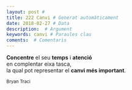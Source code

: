 ```yaml
---
layout: post #
title: 222 Canvi # Generat automàticament
date: 2018-02-27 # Data
description:  # Argument
keywords: canvi # Paraules clau
coments:  # Comentaris
---
```


**Concentre** el seu **temps** i **atenció** <br />
en complentar eixa tasca, <br />
la qual pot representar el **canvi més important**.

<small>Bryan Traci</small>
